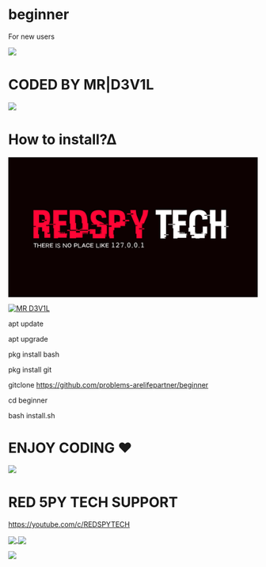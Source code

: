 # beginner
For new users

<p>
<img src= "https://camo.githubusercontent.com/71b837571c48af3aa60a73dbc9d5936aa359d78efbfa8a6743cbbbc16b80ef4d/68747470733a2f2f63646e2e646973636f72646170702e636f6d2f6174746163686d656e74732f3830353930323039333930363630383138362f3830353931333937323533353539303932322f74656e6f722e676966"/>

# CODED BY MR|D3V1L
<p>
<img src= "https://camo.githubusercontent.com/71b837571c48af3aa60a73dbc9d5936aa359d78efbfa8a6743cbbbc16b80ef4d/68747470733a2f2f63646e2e646973636f72646170702e636f6d2f6174746163686d656e74732f3830353930323039333930363630383138362f3830353931333937323533353539303932322f74656e6f722e676966"/>


  # How to install?∆
 
 <a href="https://www.youtube.com/REDSPY TECH"><img align="center" src="https://github.com/RED5PY/RED5PY/blob/cc9c467fb88582b30fdba78c7b03d470ab23ca78/20210817_170354.jpg "/></a>
  
  <p align="left">
<a href="https://wa.me/+919747636994"><img title="MR D3V1L" src="https://img.shields.io/badge/MR_DEVIL-RED 5PY-MR DEVIL/DEVIL%20MON?color=Blue&style=for-the-badge&logo=whatsapp"></a>
 </p>
 
 apt update

apt upgrade

pkg install bash

pkg install git

gitclone https://github.com/problems-arelifepartner/beginner

cd beginner

bash install.sh


# ENJOY CODING ❤

  <p>
<img src= "https://camo.githubusercontent.com/71b837571c48af3aa60a73dbc9d5936aa359d78efbfa8a6743cbbbc16b80ef4d/68747470733a2f2f63646e2e646973636f72646170702e636f6d2f6174746163686d656e74732f3830353930323039333930363630383138362f3830353931333937323533353539303932322f74656e6f722e676966"/>

# RED 5PY TECH SUPPORT
  
  https://youtube.com/c/REDSPYTECH
  
  <a href="https://github.com/RED5PY">
  <img align="center" src="https://github-readme-stats.vercel.app/api/top-langs/?username=problems-arelifepartner&theme=dark&hide_langs_below=1" />
</a>
<a href="https://github.com/problems-arelifepartner">
      
 <img align="center" src="https://github-readme-stats.vercel.app/api?username=problems-arelifepartner&&show_icons=true&title_color=ffffff&icon_color=bb2acf&text_color=daf7dc&bg_color=151515"/>
</a>

<p>
<img src= "https://camo.githubusercontent.com/71b837571c48af3aa60a73dbc9d5936aa359d78efbfa8a6743cbbbc16b80ef4d/68747470733a2f2f63646e2e646973636f72646170702e636f6d2f6174746163686d656e74732f3830353930323039333930363630383138362f3830353931333937323533353539303932322f74656e6f722e676966"/>
